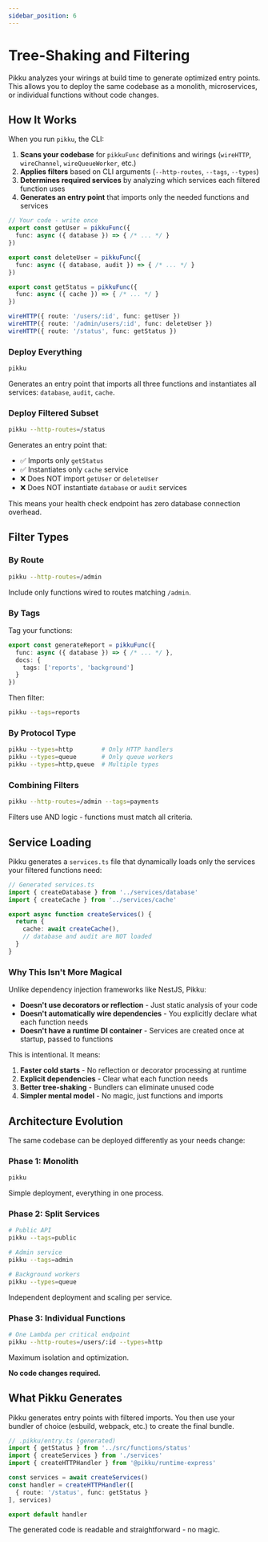 ```yaml
---
sidebar_position: 6
---
```


# Tree-Shaking and Filtering

Pikku analyzes your wirings at build time to generate optimized entry points. This allows you to deploy the same codebase as a monolith, microservices, or individual functions without code changes.

## How It Works

When you run `pikku`, the CLI:

1. **Scans your codebase** for `pikkuFunc` definitions and wirings (`wireHTTP`, `wireChannel`, `wireQueueWorker`, etc.)
2. **Applies filters** based on CLI arguments (`--http-routes`, `--tags`, `--types`)
3. **Determines required services** by analyzing which services each filtered function uses
4. **Generates an entry point** that imports only the needed functions and services

```typescript
// Your code - write once
export const getUser = pikkuFunc({
  func: async ({ database }) => { /* ... */ }
})

export const deleteUser = pikkuFunc({
  func: async ({ database, audit }) => { /* ... */ }
})

export const getStatus = pikkuFunc({
  func: async ({ cache }) => { /* ... */ }
})

wireHTTP({ route: '/users/:id', func: getUser })
wireHTTP({ route: '/admin/users/:id', func: deleteUser })
wireHTTP({ route: '/status', func: getStatus })
```

### Deploy Everything

```bash
pikku
```

Generates an entry point that imports all three functions and instantiates all services: `database`, `audit`, `cache`.

### Deploy Filtered Subset

```bash
pikku --http-routes=/status
```

Generates an entry point that:
- ✅ Imports only `getStatus`
- ✅ Instantiates only `cache` service
- ❌ Does NOT import `getUser` or `deleteUser`
- ❌ Does NOT instantiate `database` or `audit` services

This means your health check endpoint has zero database connection overhead.

## Filter Types

### By Route

```bash
pikku --http-routes=/admin
```

Include only functions wired to routes matching `/admin`.

### By Tags

Tag your functions:

```typescript
export const generateReport = pikkuFunc({
  func: async ({ database }) => { /* ... */ },
  docs: {
    tags: ['reports', 'background']
  }
})
```

Then filter:

```bash
pikku --tags=reports
```

### By Protocol Type

```bash
pikku --types=http        # Only HTTP handlers
pikku --types=queue       # Only queue workers
pikku --types=http,queue  # Multiple types
```

### Combining Filters

```bash
pikku --http-routes=/admin --tags=payments
```

Filters use AND logic - functions must match all criteria.

## Service Loading

Pikku generates a `services.ts` file that dynamically loads only the services your filtered functions need:

```typescript
// Generated services.ts
import { createDatabase } from '../services/database'
import { createCache } from '../services/cache'

export async function createServices() {
  return {
    cache: await createCache(),
    // database and audit are NOT loaded
  }
}
```

### Why This Isn't More Magical

Unlike dependency injection frameworks like NestJS, Pikku:

- **Doesn't use decorators or reflection** - Just static analysis of your code
- **Doesn't automatically wire dependencies** - You explicitly declare what each function needs
- **Doesn't have a runtime DI container** - Services are created once at startup, passed to functions

This is intentional. It means:

1. **Faster cold starts** - No reflection or decorator processing at runtime
2. **Explicit dependencies** - Clear what each function needs
3. **Better tree-shaking** - Bundlers can eliminate unused code
4. **Simpler mental model** - No magic, just functions and imports

## Architecture Evolution

The same codebase can be deployed differently as your needs change:

### Phase 1: Monolith

```bash
pikku
```

Simple deployment, everything in one process.

### Phase 2: Split Services

```bash
# Public API
pikku --tags=public

# Admin service
pikku --tags=admin

# Background workers
pikku --types=queue
```

Independent deployment and scaling per service.

### Phase 3: Individual Functions

```bash
# One Lambda per critical endpoint
pikku --http-routes=/users/:id --types=http
```

Maximum isolation and optimization.

**No code changes required.**

## What Pikku Generates

Pikku generates entry points with filtered imports. You then use your bundler of choice (esbuild, webpack, etc.) to create the final bundle.

```typescript
// .pikku/entry.ts (generated)
import { getStatus } from '../src/functions/status'
import { createServices } from './services'
import { createHTTPHandler } from '@pikku/runtime-express'

const services = await createServices()
const handler = createHTTPHandler([
  { route: '/status', func: getStatus }
], services)

export default handler
```

The generated code is readable and straightforward - no magic.
